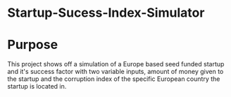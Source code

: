# Startup-Sucess-Index-Simulator


# Purpose

This project shows off a simulation of a Europe based seed funded startup and it's success factor with two variable inputs, amount of money given to the startup and the corruption index of the specific European country the startup is located in.

